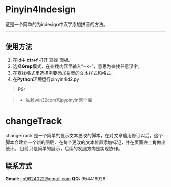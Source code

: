 ﻿Pinyin4Indesign
===================


这是一个简单的为indesign中汉字添加拼音的方法。

----------


使用方法
-------------

 1. 在Id中 **ctr+f** 打开 查找 面板。
 2. 选择**Grep**模式，在查找内容里输入“~k+”，意思为查找任意汉字。
 3. 在查找格式里选择需要添加拼音的文本样式和格式。
 4. 在**Python**环境运行pinyin4id2.py

 

> **PS:**

> - 依赖win32com和pypinyin两个库

﻿changeTrack
===================
changeTrack 是一个简单的显示文本更改的脚本，在对文章启用修订以后，这个脚本会建立一个新的图层，在每个更改的文本位置添加标记，并在页面左上角做出统计。
目前只是简单的展示，后续的发展方向是实现协作。

联系方式
-------------
**Gmail:** jjp9624022@gmail.com
**QQ:** 954416926
